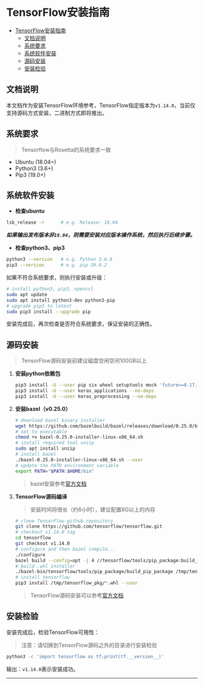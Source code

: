 # TensorFlow安装指南

- [TensorFlow安装指南](#tensorflow%e5%ae%89%e8%a3%85%e6%8c%87%e5%8d%97)
  - [文档说明](#%e6%96%87%e6%a1%a3%e8%af%b4%e6%98%8e)
  - [系统要求](#%e7%b3%bb%e7%bb%9f%e8%a6%81%e6%b1%82)
  - [系统软件安装](#%e7%b3%bb%e7%bb%9f%e8%bd%af%e4%bb%b6%e5%ae%89%e8%a3%85)
  - [源码安装](#%e6%ba%90%e7%a0%81%e5%ae%89%e8%a3%85)
  - [安装检验](#%e5%ae%89%e8%a3%85%e6%a3%80%e9%aa%8c)

## 文档说明

本文档作为安装TensorFlow环境参考，TensorFlow指定版本为`v1.14.0`，当前仅支持源码方式安装，二进制方式即将推出。

## 系统要求

> Tensorflow与Rosetta的系统要求一致

- Ubuntu (18.04=)
- Python3 (3.6+)
- Pip3 (19.0+)

## 系统软件安装

- **检查ubuntu**
```bash
lsb_release -r      # e.g. Release:	18.04
```
***如果输出发布版本非`18.04`，则需要安装对应版本操作系统，然后执行后续步骤。***

- **检查python3、pip3**

```bash
python3 --version   # e.g. Python 3.6.9
pip3 --version      # e.g. pip 20.0.2
```

如果不符合系统要求，则执行安装或升级：

```bash
# install python3, pip3, openssl
sudo apt update
sudo apt install python3-dev python3-pip
# upgrade pip3 to latest 
sudo pip3 install --upgrade pip
```

安装完成后，再次检查是否符合系统要求，保证安装的正确性。


## 源码安装

> TensorFlow源码安装前建议磁盘空闲空间100GB以上

1. **安装python依赖包**
    ```bash
    pip3 install -U --user pip six wheel setuptools mock 'future>=0.17.1' 'numpy==1.16.4'
    pip3 install -U --user keras_applications --no-deps
    pip3 install -U --user keras_preprocessing --no-deps
    ```

2. **安装bazel（v0.25.0）**

    ```bash
    # download bazel binary installer
    wget https://github.com/bazelbuild/bazel/releases/download/0.25.0/bazel-0.25.0-installer-linux-x86_64.sh
    # set to executable
    chmod +x bazel-0.25.0-installer-linux-x86_64.sh
    # install required tool unzip
    sudo apt install unzip
    # install bazel
    ./bazel-0.25.0-installer-linux-x86_64.sh --user
    # update the PATH environment variable
    export PATH="$PATH:$HOME/bin"
    ```

    > bazel安装参考[官方文档][bazel-install]

3. **TensorFlow源码编译**
    > 安装时间将很长（约6小时），建议配置8G以上的内存
    ```bash
    # clone TensorFlow github repository
    git clone https://github.com/tensorflow/tensorflow.git
    # checkout v1.14.0 tag
    cd tensorflow
    git checkout v1.14.0
    # configure and then bazel compile...
    ./configure
    bazel build --config=opt -j 4 //tensorflow/tools/pip_package:build_pip_package
    # build .whl installer
    ./bazel-bin/tensorflow/tools/pip_package/build_pip_package /tmp/tensorflow_pkg
    # install tensorflow
    pip3 install /tmp/tensorflow_pkg/*.whl --user
    ```
    > TensorFlow源码安装可以参考[官方文档][tensorflow-source-install] 

## 安装检验

安装完成后，检验TensorFlow可用性：

> 注意：请切换到TensorFlow源码之外的目录进行安装检验

```bash
python3 -c 'import tensorflow as tf;print(tf.__version__)'
```

输出：`v1.14.0`表示安装成功。

-----

[bazel-install]:https://docs.bazel.build/versions/master/install-ubuntu.html#install-with-installer-ubuntu
[tensorflow-source-install]:https://www.tensorflow.org/install/source
